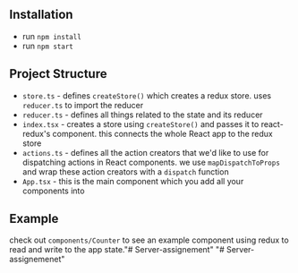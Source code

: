 ## Installation

* run `npm install`
* run `npm start`

## Project Structure

* `store.ts` - defines `createStore()` which creates a redux store. uses `reducer.ts` to import the reducer
* `reducer.ts` - defines all things related to the state and its reducer
* `index.tsx` - creates a store using `createStore()` and passes it to react-redux's <Provider> component. this connects the whole React app to the redux store
* `actions.ts` - defines all the action creators that we'd like to use for dispatching actions in React components.
we use `mapDispatchToProps` and wrap these action creators with a `dispatch` function
* `App.tsx` - this is the main component which you add all your components into

## Example

check out `components/Counter` to see an example component using redux to read and write to the app state."# Server-assignement" 
"# Server-assignemenet" 
